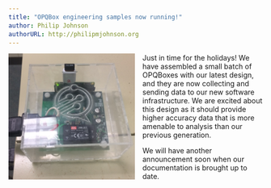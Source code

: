 ```yaml
---
title: "OPQBox engineering samples now running!"
author: Philip Johnson
authorURL: http://philipmjohnson.org
---
```


<div style="padding-bottom: 50px">
<img style="margin-right: 15px; margin-bottom: 10px; float: left" src="/docs/assets/box/opqbox2.JPG" width="250">

Just in time for the holidays!  We have assembled a small batch of OPQBoxes with our latest design, and they are now collecting and sending data to our new software infrastructure.  We are excited about this design as it should provide higher accuracy data that is more amenable to analysis than our previous generation. 

We will have another announcement soon when our documentation is brought up to date. 

</div>